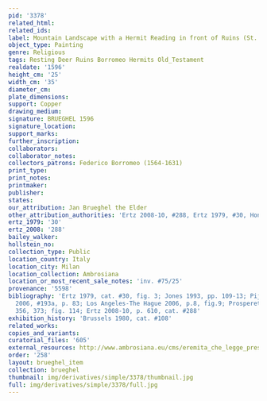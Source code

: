 ```yaml
---
pid: '3378'
related_html: 
related_ids: 
label: Mountain Landscape with a Hermit Reading in front of Ruins (St. Anthony)
object_type: Painting
genre: Religious
tags: Resting Deer Ruins Borromeo Hermits Old_Testament
realdate: '1596'
height_cm: '25'
width_cm: '35'
diameter_cm: 
plate_dimensions: 
support: Copper
drawing_medium: 
signature: BRUEGHEL 1596
signature_location: 
support_marks: 
further_inscription: 
collaborators: 
collaborator_notes: 
collectors_patrons: Federico Borromeo (1564-1631)
print_type: 
print_notes: 
printmaker: 
publisher: 
states: 
our_attribution: Jan Brueghel the Elder
other_attribution_authorities: 'Ertz 2008-10, #288, Ertz 1979, #30, Honig database'
ertz_1979: '30'
ertz_2008: '288'
bailey_walker: 
hollstein_no: 
collection_type: Public
location_country: Italy
location_city: Milan
location_collection: Ambrosiana
location_or_most_recent_sale_notes: 'inv. #75/25'
provenance: '5598'
bibliography: 'Ertz 1979, cat. #30, fig. 3; Jones 1993, pp. 109-13; Pijl in Ambrosiana
  2006, #193a, p. 83; Los Angeles-The Hague 2006, p.8, fig.9; Prosperetti 2007, pp.
  356, 373; fig. 114; Ertz 2008-10, p. 610, cat. #288'
exhibition_history: 'Brussels 1980, cat. #108'
related_works: 
copies_and_variants: 
curatorial_files: '605'
external_resources: http://www.ambrosiana.eu/cms/eremita_che_legge_presso_rovine-1573.html
order: '258'
layout: brueghel_item
collection: brueghel
thumbnail: img/derivatives/simple/3378/thumbnail.jpg
full: img/derivatives/simple/3378/full.jpg
---
```

